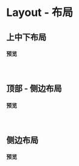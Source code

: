 # Layout - 布局
## 上中下布局
#### 预览
<br>
<ClientOnly>
    <layout-demos-1/>
</ClientOnly>

## 顶部 - 侧边布局
#### 预览
<br>
<ClientOnly>
    <layout-demos-2/>
</ClientOnly>

## 侧边布局
#### 预览
<br>
<ClientOnly>
    <layout-demos-3/>
</ClientOnly>